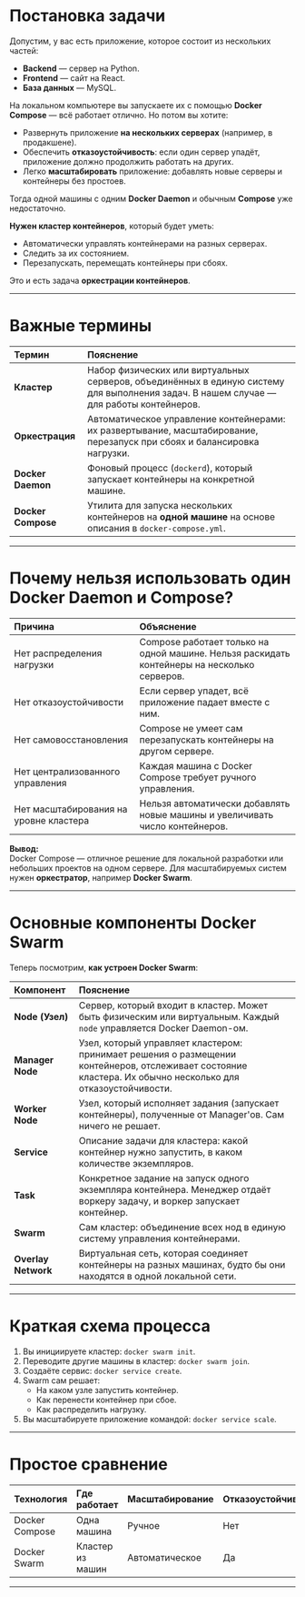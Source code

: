# Постановка задачи

Допустим, у вас есть приложение, которое состоит из нескольких частей:

- **Backend** — сервер на Python.
- **Frontend** — сайт на React.
- **База данных** — MySQL.

На локальном компьютере вы запускаете их с помощью **Docker Compose** — всё работает отлично. Но потом вы хотите:

- Развернуть приложение **на нескольких серверах** (например, в продакшене).
- Обеспечить **отказоустойчивость**: если один сервер упадёт, приложение должно продолжить работать на других.
- Легко **масштабировать** приложение: добавлять новые серверы и контейнеры без простоев.

Тогда одной машины с одним **Docker Daemon** и обычным **Compose** уже недостаточно.

**Нужен кластер контейнеров**, который будет уметь:
- Автоматически управлять контейнерами на разных серверах.
- Следить за их состоянием.
- Перезапускать, перемещать контейнеры при сбоях.

Это и есть задача **оркестрации контейнеров**.

---

# Важные термины

| Термин          | Пояснение |
|:----------------|:----------|
| **Кластер**     | Набор физических или виртуальных серверов, объединённых в единую систему для выполнения задач. В нашем случае — для работы контейнеров. |
| **Оркестрация** | Автоматическое управление контейнерами: их развертывание, масштабирование, перезапуск при сбоях и балансировка нагрузки. |
| **Docker Daemon** | Фоновый процесс (`dockerd`), который запускает контейнеры на конкретной машине. |
| **Docker Compose** | Утилита для запуска нескольких контейнеров на **одной машине** на основе описания в `docker-compose.yml`. |

---

# Почему нельзя использовать один Docker Daemon и Compose?

| Причина | Объяснение |
|:--------|:-----------|
| Нет распределения нагрузки | Compose работает только на одной машине. Нельзя раскидать контейнеры на несколько серверов. |
| Нет отказоустойчивости | Если сервер упадет, всё приложение падает вместе с ним. |
| Нет самовосстановления | Compose не умеет сам перезапускать контейнеры на другом сервере. |
| Нет централизованного управления | Каждая машина с Docker Compose требует ручного управления. |
| Нет масштабирования на уровне кластера | Нельзя автоматически добавлять новые машины и увеличивать число контейнеров. |

**Вывод:**  
Docker Compose — отличное решение для локальной разработки или небольших проектов на одном сервере. Для масштабируемых систем нужен **оркестратор**, например **Docker Swarm**.

---

# Основные компоненты Docker Swarm

Теперь посмотрим, **как устроен Docker Swarm**:

| Компонент          | Пояснение |
|:-------------------|:----------|
| **Node (Узел)** | Сервер, который входит в кластер. Может быть физическим или виртуальным. Каждый `node` управляется Docker Daemon-ом. |
| **Manager Node** | Узел, который управляет кластером: принимает решения о размещении контейнеров, отслеживает состояние кластера. Их обычно несколько для отказоустойчивости. |
| **Worker Node** | Узел, который исполняет задания (запускает контейнеры), полученные от Manager'ов. Сам ничего не решает. |
| **Service** | Описание задачи для кластера: какой контейнер нужно запустить, в каком количестве экземпляров. |
| **Task** | Конкретное задание на запуск одного экземпляра контейнера. Менеджер отдаёт воркеру задачу, и воркер запускает контейнер. |
| **Swarm** | Сам кластер: объединение всех нод в единую систему управления контейнерами. |
| **Overlay Network** | Виртуальная сеть, которая соединяет контейнеры на разных машинах, будто бы они находятся в одной локальной сети. |

---

# Краткая схема процесса

1. Вы инициируете кластер: `docker swarm init`.
2. Переводите другие машины в кластер: `docker swarm join`.
3. Создаёте сервис: `docker service create`.
4. Swarm сам решает:
   - На каком узле запустить контейнер.
   - Как перенести контейнер при сбое.
   - Как распределить нагрузку.
5. Вы масштабируете приложение командой: `docker service scale`.

---

# Простое сравнение

| Технология | Где работает | Масштабирование | Отказоустойчивость |
|:-----------|:--------------|:----------------|:-------------------|
| Docker Compose | Одна машина | Ручное | Нет |
| Docker Swarm | Кластер из машин | Автоматическое | Да |

---
